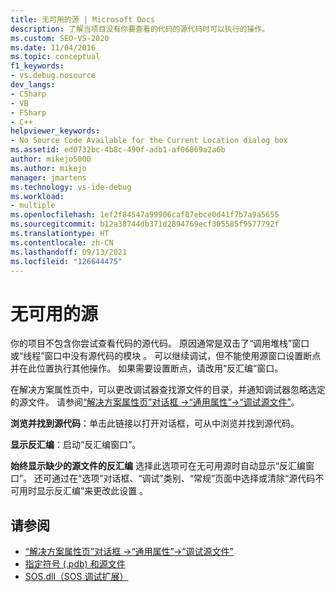 ```yaml
---
title: 无可用的源 | Microsoft Docs
description: 了解当项目没有你要查看的代码的源代码时可以执行的操作。
ms.custom: SEO-VS-2020
ms.date: 11/04/2016
ms.topic: conceptual
f1_keywords:
- vs.debug.nosource
dev_langs:
- CSharp
- VB
- FSharp
- C++
helpviewer_keywords:
- No Source Code Available for the Current Location dialog box
ms.assetid: ed0732bc-4b8c-490f-adb1-af06869a2a6b
author: mikejo5000
ms.author: mikejo
manager: jmartens
ms.technology: vs-ide-debug
ms.workload:
- multiple
ms.openlocfilehash: 1ef2f84547a99906caf07ebce0d41f7b7a9a5655
ms.sourcegitcommit: b12a38744db371d2894769ecf305585f9577792f
ms.translationtype: HT
ms.contentlocale: zh-CN
ms.lasthandoff: 09/13/2021
ms.locfileid: "126644475"
---
```

# <a name="no-source-available"></a>无可用的源
你的项目不包含你尝试查看代码的源代码。 原因通常是双击了“调用堆栈”窗口或“线程”窗口中没有源代码的模块 。 可以继续调试，但不能使用源窗口设置断点并在此位置执行其他操作。 如果需要设置断点，请改用“反汇编”窗口。

 在解决方案属性页中，可以更改调试器查找源文件的目录，并通知调试器忽略选定的源文件。 请参阅[“解决方案属性页”对话框 ->“通用属性”->“调试源文件”](../debugger/debug-source-files-common-properties-solution-property-pages-dialog-box.md)。

 **浏览并找到源代码**：单击此链接以打开对话框，可从中浏览并找到源代码。

 **显示反汇编**：启动“反汇编窗口”。

 **始终显示缺少的源文件的反汇编** 选择此选项可在无可用源时自动显示“反汇编窗口”。 还可通过在“选项”对话框、“调试”类别、“常规”页面中选择或清除“源代码不可用时显示反汇编”来更改此设置   。

## <a name="see-also"></a>请参阅
- [“解决方案属性页”对话框 ->“通用属性”->“调试源文件”](../debugger/debug-source-files-common-properties-solution-property-pages-dialog-box.md)
- [指定符号 (.pdb) 和源文件](../debugger/specify-symbol-dot-pdb-and-source-files-in-the-visual-studio-debugger.md)
- [SOS.dll（SOS 调试扩展）](/dotnet/framework/tools/sos-dll-sos-debugging-extension)